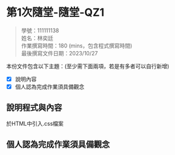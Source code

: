 # 第1次隨堂-隨堂-QZ1
>
>學號：111111138
><br />
>姓名：林奕廷
><br />
>作業撰寫時間：180 (mins，包含程式撰寫時間)
><br />
>最後撰寫文件日期：2023/10/27
>

本份文件包含以下主題：(至少需下面兩項，若是有多者可以自行新增)
- [x] 說明內容
- [x] 個人認為完成作業須具備觀念

## 說明程式與內容
<link rel="stylesheet" href="main.css"> 於HTML中引⼊.css檔案


## 個人認為完成作業須具備觀念
